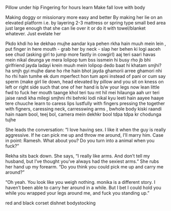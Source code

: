 Pillow under hip
Fingering for hours learn
Make fall love with body



Making doggy or missionary more easy and better
By making her lie on an elevated platform i.e. by layering 2-3 mattress or spring type small bed area just large enough that she can lie over it or do it with towel/blanket whatever. Just evelate her






Pkdo   khdi ho ke dekhao mujhe aandar kya pehen rkha hain   muuh mein lein   , put finger in here mouth - grab her by neck - slap her    behen ki logi aaceh see chud (asking girl to jump more fastly in cowgirl)    aaj teri saari havas mein nikal deunga  ye mera lolipop  tum bss issmein hi busy rho    jb bhi girlfriend jayda ladayi krein muuh mein lolipop dedo baat hi khatam           smjhi?  ha smjh gyi       mujhe dane ho rhe hain bhot jayda ghamorii arree ghamori nhi ho rhi hain tumhe  ek dum mperfect hon tum apni   instead of pani or cum  say sperm         (make girl lie down, head elevated  by pillow and you sit on kness on left or right side such that one of her hand is b/w your legs  now lean little fwd to fuck her mouth  taange khol teri  tuu mt hil mei hilaunga aah urr  teri jaise randi kha milegi  smjhni rhi behnki lodi  nikal kyu leeti hain   aayee haaye tere chuuche                 learn to caress lips lustfully with fingers  pressing the together with figners, caressing neck, carresswing arms , bwhole body                  kiski raandi hain naam bool, teej bol, camera mein dekhkr bool   tdpa tdpa kr chodunga tujhe



She leads the conversation: “I love having sex. I like it when the guy is really aggressive. If he can pick me up and throw me around, I’ll marry him. Case in point: Ramesh. What about you? Do you turn into a animal when you fuck?”


Rekha sits back down. She says, “I really like arms. And don’t tell my husband, but I’ve thought you’ve always had the sexiest arms.” She rubs her hand up my forearm. “Do you think you could pick me up and carry me around?”

“Oh yeah. You look like you weigh nothing. monika is a different story. I haven’t been able to carry her around in a while. But I bet I could hold you while you wrapped your legs around me, and fuck you standing up.”

red and black corset
dishnet
bodystocking
